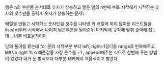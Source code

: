 행은 n의 수만큼 순서대로 숫자가 상승하고
열은 열의 n번째 수로 시작해서 시작하는 숫자의 갯수만큼 출력후 숫자가 상승하는 문제\

배열을 만들고 시작하는 숫자만큼 갯수를 나타낸 뒤 배열에 미리 담아둔 리스트들을 lists[n]부터 시작해서 나머지 남은부분을 담아준뒤 마지막에 규칙에 맞춰 출력해 줬는데 .. 너무 비효율적이다

남의 풀이를 봤는데 for 문의 시작부분 부터 left, right+1길이를 range로 반복해주고 left//n right % n 해준값중 가장 큰수를 +1 , append해주는 식으로 한번에 푸는 방법이 있었다 
내가 푼 방식보다 대부분 테케에서 효율적이고 빨랐다